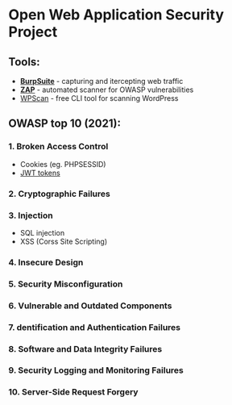 # Open Web Application Security Project


## Tools:
- [**BurpSuite**](https://portswigger.net/) - capturing and itercepting web traffic
- [**ZAP**](https://www.zaproxy.org/) - automated scanner for OWASP vulnerabilities
- [WPScan](https://wpscan.com/wordpress-security-scanner) - free CLI tool for scanning WordPress


## OWASP top 10 (2021):

### 1. Broken Access Control
- Cookies (eg. PHPSESSID)
- [JWT tokens](https://jwt.io/)

### 2. Cryptographic Failures

### 3. Injection
- SQL injection
- XSS (Corss Site Scripting)

### 4. Insecure Design

### 5. Security Misconfiguration

### 6. Vulnerable and Outdated Components

### 7. dentification and Authentication Failures

### 8. Software and Data Integrity Failures

### 9. Security Logging and Monitoring Failures

### 10. Server-Side Request Forgery
